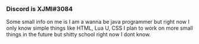 ### Discord is XJMI#3084
Some small info on me is I am a wanna be java programmer but right now I  only know simple things like HTML, Lua U, CSS I plan to work on more small things in the future but shitty school right now I dont know.
<!--
**XJMI/XJMI** is a ✨ _special_ ✨ repository because its `README.md` (this file) appears on your GitHub profile.
